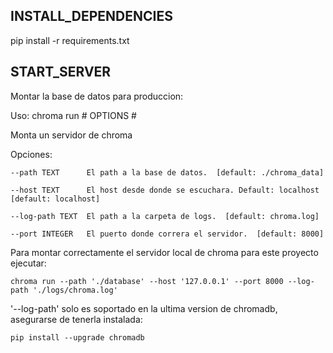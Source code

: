 ## INSTALL_DEPENDENCIES ##

pip install -r requirements.txt


## START_SERVER ##

Montar la base de datos para produccion:

Uso: chroma run # OPTIONS #

  Monta un servidor de chroma

  Opciones:
  
    --path TEXT      El path a la base de datos.  [default: ./chroma_data]
    
    --host TEXT      El host desde donde se escuchara. Default: localhost  [default: localhost]
    
    --log-path TEXT  El path a la carpeta de logs.  [default: chroma.log]
    
    --port INTEGER   El puerto donde correra el servidor.  [default: 8000]


  Para montar correctamente el servidor local de chroma para este proyecto ejecutar:
  
    chroma run --path './database' --host '127.0.0.1' --port 8000 --log-path './logs/chroma.log'

  '--log-path' solo es soportado en la ultima version de chromadb, asegurarse de tenerla instalada:
  
    pip install --upgrade chromadb
